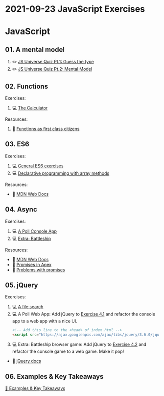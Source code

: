 # 2021-09-23 JavaScript Exercises


# JavaScript

## 01. A mental model

1. ✏️ [JS Universe Quiz Pt.1: Guess the type](https://davidvangompel.typeform.com/to/Tp5QYVEF)
2. ✏️ [JS Universe Quiz Pt.2: Mental Model](https://davidvangompel.typeform.com/to/YBlqIPWk)

## 02. Functions

Exercises:

1. 💻 [The Calculator](./exercises/02-functions)

Resources:

1. 📄 [Functions as first class citizens]('./exercises/02-functions/reference.js')

## 03. ES6

Exercises:

1. 💻 [General ES6 exercises](./exercises/03-es6)
2. 💻 [Declarative programming with array methods](./exercises/03-es6-arrays)


Resources:

- 📄  [MDN Web Docs](https://developer.mozilla.org/en-US/docs/Web/JavaScript)

## 04. Async

Exercises:

1. 💻 [A Poll Console App](./exercises/04-async)
2. 💻 [Extra: Battleship](./exercises/04-async-extra)

Resources:

- 📄  [MDN Web Docs](https://developer.mozilla.org/en-US/docs/Web/API/Fetch_API/Using_Fetch)
- 📄  [Promises in Apex](https://vmorneau.me/javascript-promises-in-apex/)
- 📄  [Problems with promises](https://pouchdb.com/2015/05/18/we-have-a-problem-with-promises.html)

## 05. jQuery

Exercises:

1. 💻  [A file search](./exercises/05-jquery)
2. 💻  A Poll Web App: Add jQuery to [Exercise 4.1](./exercises/04-async) and refactor the console app to a web app with a nice UI.
    ```html
    <!-- Add this line to the <head> of index.html -->
    <script src="https://ajax.googleapis.com/ajax/libs/jquery/3.6.0/jquery.min.js" async></script>
    ```
3. 💻  Extra: Battleship browser game: Add jQuery to [Exercise 4.2](./exercises/04-async-extra) and refactor the console game to a web game. Make it pop!

- 📄  [jQuery docs](https://api.jquery.com/)


## 06. Examples & Key Takeaways

[🔑 Examples & Key Takeaways](https://just-cereal-16a.notion.site/IAdvise-Key-Takeaways-a6afaee4706e428e95ccfe43ef13ea5f)